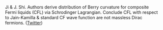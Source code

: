 
Ji & J. Shi. Authors derive distribution of Berry curvature for composite Fermi liquids (CFL) via Schrodinger Lagrangian. Conclude CFL with respect to Jain-Kamilla & standard CF wave function are not massless Dirac fermions. ([Twitter](https://twitter.com/JoshuahHeath/status/1082092161942851586))
